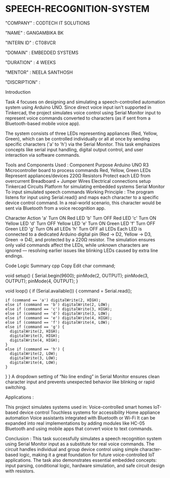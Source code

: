# SPEECH-RECOGNITION-SYSTEM

"COMPANY" : CODTECH IT SOLUTIONS

"NAME" : GANGAMBIKA BK

"INTERN ID" : CT08VCR

"DOMAIN" : EMBEDDED SYSTEMS

"DURATION" : 4 WEEKS

"MENTOR" : NEELA SANTHOSH

"DISCRIPTION" :

Introduction

Task 4 focuses on designing and simulating a speech-controlled automation system using Arduino UNO. Since direct voice input isn't supported in Tinkercad, the project simulates voice control using Serial Monitor input to represent voice commands converted to characters (as if sent from a Bluetooth-based mobile voice app).

The system consists of three LEDs representing appliances (Red, Yellow, Green), which can be controlled individually or all at once by sending specific characters ('a' to 'h') via the Serial Monitor. This task emphasizes concepts like serial input handling, digital output control, and user interaction via software commands.

Tools and Components Used :
Component	Purpose
Arduino UNO R3	Microcontroller board to process commands
Red, Yellow, Green LEDs	Represent appliances/devices
220Ω Resistors	Protect each LED from overcurrent
Breadboard + Jumper Wires	Electrical connections setup
Tinkercad Circuits	Platform for simulating embedded systems
Serial Monitor	To input simulated speech commands
Working Principle :
The program listens for input using Serial.read() and maps each character to a specific device control command. In a real-world scenario, this character would be sent via Bluetooth from a voice recognition app.

Character	Action
'a'	Turn ON Red LED
'b'	Turn OFF Red LED
'c'	Turn ON Yellow LED
'd'	Turn OFF Yellow LED
'e'	Turn ON Green LED
'f'	Turn OFF Green LED
'g'	Turn ON all LEDs
'h'	Turn OFF all LEDs
Each LED is connected to a dedicated Arduino digital pin (Red → D2, Yellow → D3, Green → D4), and protected by a 220Ω resistor. The simulation ensures only valid commands affect the LEDs, while unknown characters are ignored — resolving earlier issues like blinking LEDs caused by extra line endings.

Code Logic Summary
cpp
Copy
Edit
char command;

void setup() {
  Serial.begin(9600);
  pinMode(2, OUTPUT);
  pinMode(3, OUTPUT);
  pinMode(4, OUTPUT);
}

void loop() {
  if (Serial.available()) {
    command = Serial.read();

    if (command == 'a') digitalWrite(2, HIGH);
    else if (command == 'b') digitalWrite(2, LOW);
    else if (command == 'c') digitalWrite(3, HIGH);
    else if (command == 'd') digitalWrite(3, LOW);
    else if (command == 'e') digitalWrite(4, HIGH);
    else if (command == 'f') digitalWrite(4, LOW);
    else if (command == 'g') {
      digitalWrite(2, HIGH);
      digitalWrite(3, HIGH);
      digitalWrite(4, HIGH);
    }
    else if (command == 'h') {
      digitalWrite(2, LOW);
      digitalWrite(3, LOW);
      digitalWrite(4, LOW);
    }
  }
}
A dropdown setting of “No line ending” in Serial Monitor ensures clean character input and prevents unexpected behavior like blinking or rapid switching.

Applications :

This project simulates systems used in:
Voice-controlled smart homes
IoT-based device control
Touchless systems for accessibility
Home appliance automation
Voice assistants integrated with Bluetooth or Wi-Fi
It can be expanded into real implementations by adding modules like HC-05 Bluetooth and using mobile apps that convert voice to text commands.

Conclusion :
This task successfully simulates a speech recognition system using Serial Monitor input as a substitute for real voice commands. The circuit handles individual and group device control using simple character-based logic, making it a great foundation for future voice-controlled IoT applications. The task also demonstrates essential embedded concepts: input parsing, conditional logic, hardware simulation, and safe circuit design with resistors.




